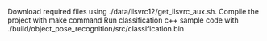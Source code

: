 Download required files using ./data/ilsvrc12/get_ilsvrc_aux.sh.
Compile the project with make command
Run classification c++ sample code with ./build/object_pose_recognition/src/classification.bin
